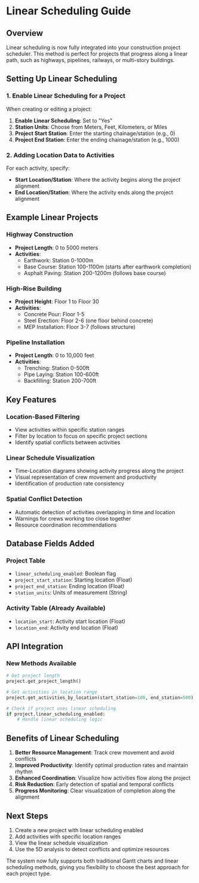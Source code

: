 # Linear Scheduling Guide

## Overview
Linear scheduling is now fully integrated into your construction project scheduler. This method is perfect for projects that progress along a linear path, such as highways, pipelines, railways, or multi-story buildings.

## Setting Up Linear Scheduling

### 1. Enable Linear Scheduling for a Project
When creating or editing a project:

1. **Enable Linear Scheduling**: Set to "Yes"
2. **Station Units**: Choose from Meters, Feet, Kilometers, or Miles
3. **Project Start Station**: Enter the starting chainage/station (e.g., 0)
4. **Project End Station**: Enter the ending chainage/station (e.g., 1000)

### 2. Adding Location Data to Activities
For each activity, specify:

- **Start Location/Station**: Where the activity begins along the project alignment
- **End Location/Station**: Where the activity ends along the project alignment

## Example Linear Projects

### Highway Construction
- **Project Length**: 0 to 5000 meters
- **Activities**:
  - Earthwork: Station 0-1000m
  - Base Course: Station 100-1100m (starts after earthwork completion)
  - Asphalt Paving: Station 200-1200m (follows base course)

### High-Rise Building
- **Project Height**: Floor 1 to Floor 30
- **Activities**:
  - Concrete Pour: Floor 1-5
  - Steel Erection: Floor 2-6 (one floor behind concrete)
  - MEP Installation: Floor 3-7 (follows structure)

### Pipeline Installation
- **Project Length**: 0 to 10,000 feet
- **Activities**:
  - Trenching: Station 0-500ft
  - Pipe Laying: Station 100-600ft
  - Backfilling: Station 200-700ft

## Key Features

### Location-Based Filtering
- View activities within specific station ranges
- Filter by location to focus on specific project sections
- Identify spatial conflicts between activities

### Linear Schedule Visualization
- Time-Location diagrams showing activity progress along the project
- Visual representation of crew movement and productivity
- Identification of production rate consistency

### Spatial Conflict Detection
- Automatic detection of activities overlapping in time and location
- Warnings for crews working too close together
- Resource coordination recommendations

## Database Fields Added

### Project Table
- `linear_scheduling_enabled`: Boolean flag
- `project_start_station`: Starting location (Float)
- `project_end_station`: Ending location (Float)
- `station_units`: Units of measurement (String)

### Activity Table (Already Available)
- `location_start`: Activity start location (Float)
- `location_end`: Activity end location (Float)

## API Integration

### New Methods Available
```python
# Get project length
project.get_project_length()

# Get activities in location range
project.get_activities_by_location(start_station=100, end_station=500)

# Check if project uses linear scheduling
if project.linear_scheduling_enabled:
    # Handle linear scheduling logic
```

## Benefits of Linear Scheduling

1. **Better Resource Management**: Track crew movement and avoid conflicts
2. **Improved Productivity**: Identify optimal production rates and maintain rhythm
3. **Enhanced Coordination**: Visualize how activities flow along the project
4. **Risk Reduction**: Early detection of spatial and temporal conflicts
5. **Progress Monitoring**: Clear visualization of completion along the alignment

## Next Steps

1. Create a new project with linear scheduling enabled
2. Add activities with specific location ranges
3. View the linear schedule visualization
4. Use the 5D analysis to detect conflicts and optimize resources

The system now fully supports both traditional Gantt charts and linear scheduling methods, giving you flexibility to choose the best approach for each project type.